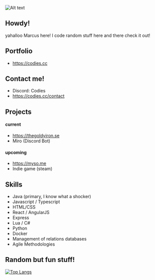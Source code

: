 ![Alt text](https://i.ibb.co/Rz1MjQc/Frame-4.png)

## Howdy!
yahalloo Marcus here! I code random stuff here and there check it out!

## Portfolio
- https://codies.cc

## Contact me!
- Discord: Codies
- https://codies.cc/contact

## Projects

#### current
- https://thegoldyiron.se
- Miro (Discord Bot)
  
#### upcoming
- https://myso.me
- Indie game (steam)

## Skills
- Java (primary, I know what a shocker)
- Javascript / Typescript
- HTML/CSS
- React / AngularJS
- Express
- Lua / C#
- Python
- Docker
- Management of relations databases
- Agile Methodologies

## Random but fun stuff!

[![Top Langs](https://github-readme-stats.vercel.app/api/top-langs/?username=tbfCodies)](https://github.com/anuraghazra/github-readme-stats)
